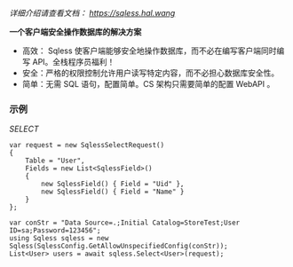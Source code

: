 _详细介绍请查看文档： <https://sqless.hal.wang>_

**一个客户端安全操作数据库的解决方案**

- 高效： Sqless 使客户端能够安全地操作数据库，而不必在编写客户端同时编写 API。全栈程序员福利！
- 安全：严格的权限控制允许用户读写特定内容，而不必担心数据库安全性。
- 简单：无需 SQL 语句，配置简单。CS 架构只需要简单的配置 WebAPI 。

### 示例

_SELECT_

```CSharp
var request = new SqlessSelectRequest()
{
    Table = "User",
    Fields = new List<SqlessField>()
    {
        new SqlessField() { Field = "Uid" },
        new SqlessField() { Field = "Name" }
    }
};

var conStr = "Data Source=.;Initial Catalog=StoreTest;User ID=sa;Password=123456";
using Sqless sqless = new Sqless(SqlessConfig.GetAllowUnspecifiedConfig(conStr));
List<User> users = await sqless.Select<User>(request);
```
